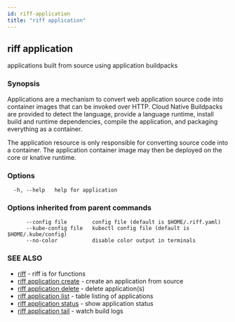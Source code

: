 ```yaml
---
id: riff-application
title: "riff application"
---
```

## riff application

applications built from source using application buildpacks

### Synopsis

Applications are a mechanism to convert web application source code into
container images that can be invoked over HTTP. Cloud Native Buildpacks are
provided to detect the language, provide a language runtime, install build and
runtime dependencies, compile the application, and packaging everything as a
container.

The application resource is only responsible for converting source code into a
container. The application container image may then be deployed on the core or
knative runtime.

### Options

```
  -h, --help   help for application
```

### Options inherited from parent commands

```
      --config file        config file (default is $HOME/.riff.yaml)
      --kube-config file   kubectl config file (default is $HOME/.kube/config)
      --no-color           disable color output in terminals
```

### SEE ALSO

* [riff](riff.md)	 - riff is for functions
* [riff application create](riff_application_create.md)	 - create an application from source
* [riff application delete](riff_application_delete.md)	 - delete application(s)
* [riff application list](riff_application_list.md)	 - table listing of applications
* [riff application status](riff_application_status.md)	 - show application status
* [riff application tail](riff_application_tail.md)	 - watch build logs

